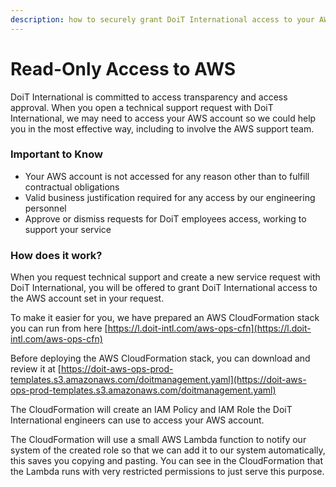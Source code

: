 ```yaml
---
description: how to securely grant DoiT International access to your AWS account
---
```


# Read-Only Access to AWS

DoiT International is committed to access transparency and access approval. When you open a technical support request with DoiT International, we may need to access your AWS account so we could help you in the most effective way, including to involve the AWS support team.

### Important to Know

* Your AWS account is not accessed for any reason other than to fulfill contractual obligations
* Valid business justification required for any access by our engineering personnel
* Approve or dismiss requests for DoiT employees access, working to support your service

### How does it work?

When you request technical support and create a new service request with DoiT International, you will be offered to grant DoiT International access to the AWS account set in your request.

To make it easier for you, we have prepared an AWS CloudFormation stack you can run from here [https://l.doit-intl.com/aws-ops-cfn](https://l.doit-intl.com/aws-ops-cfn)

Before deploying the AWS CloudFormation stack, you can download and review it at [https://doit-aws-ops-prod-templates.s3.amazonaws.com/doitmanagement.yaml](https://doit-aws-ops-prod-templates.s3.amazonaws.com/doitmanagement.yaml)

The CloudFormation will create an IAM Policy and IAM Role the DoiT International engineers can use to access your AWS account. 

The CloudFormation will use a small AWS Lambda function to notify our system of the created role so that we can add it to our system automatically, this saves you copying and pasting. You can see in the CloudFormation that the Lambda runs with very restricted permissions to just serve this purpose.



